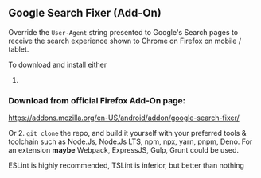 ## Google Search Fixer (Add-On)

Override the `User-Agent` string presented to Google's Search pages to receive the
search experience shown to Chrome on Firefox on mobile / tablet.

To download and install either 

1.
### Download from official Firefox Add-On page: 
<https://addons.mozilla.org/en-US/android/addon/google-search-fixer/>

Or 2. `git clone` the repo, and build it yourself with your preferred tools & toolchain such as Node.Js, Node.Js LTS, npm, npx, yarn, pnpm, Deno. 
For an extension **maybe** Webpack, ExpressJS, Gulp, Grunt could be used.

ESLint is highly recommended, TSLint is inferior, but better than nothing 
